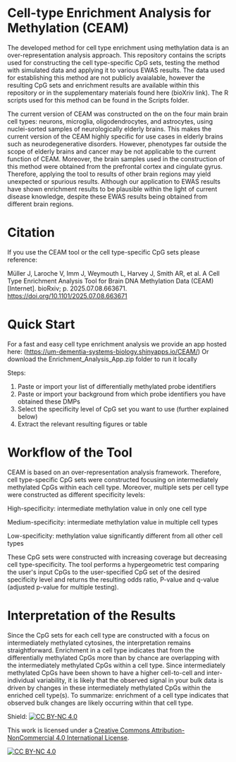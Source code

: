 # Cell-type Enrichment Analysis for Methylation (CEAM)
The developed method for cell type enrichment using methylation data is an over-representation analysis approach. This repository contains the scripts used for constructing the cell type-specific CpG sets, testing the method with simulated data and applying it to various EWAS results. The data used for establishing this method are not publicly avaialable, however the resulting CpG sets and enrichment results are available within this repository or in the supplementary materials found here (bioXriv link). The R scripts used for this method can be found in the Scripts folder.

The current version of CEAM was constructed on the on the four main brain cell types: neurons, microglia, oligodendrocytes, and astrocytes, using nuclei-sorted samples of neurologically elderly brains. This makes the current version of the CEAM highly specific for use cases in elderly brains such as neurodegenerative disorders. However, phenotypes far outside the scope of elderly brains and cancer may be not applicable to the current function of CEAM. Moreover, the brain samples used in the construction of this method were obtained from the prefrontal cortex and cingulate gyrus. Therefore, applying the tool to results of other brain regions may yield unexpected or spurious results. Although our application to EWAS results have shown enrichment results to be plausible within the light of current disease knowledge, despite these EWAS results being obtained from different brain regions.

# Citation
If you use the CEAM tool or the cell type-specific CpG sets please reference:

Müller J, Laroche V, Imm J, Weymouth L, Harvey J, Smith AR, et al. A Cell Type Enrichment Analysis Tool for Brain DNA Methylation Data (CEAM) [Internet]. bioRxiv; p. 2025.07.08.663671. https://doi.org/10.1101/2025.07.08.663671

# Quick Start
For a fast and easy cell type enrichment analysis we provide an app hosted here: (https://um-dementia-systems-biology.shinyapps.io/CEAM/)
Or download the Enrichment_Analysis_App.zip folder to run it locally

Steps:
1. Paste or import your list of differentially methylated probe identifiers 
2. Paste or import your background from which probe identifiers you have obtained these DMPs
3. Select the specificity level of CpG set you want to use (further explained below)
4. Extract the relevant resulting figures or table

# Workflow of the Tool
CEAM is based on an over-representation analysis framework. Therefore, cell type-specific CpG sets were constructed focusing on intermediately methylated CpGs within each cell type. Moreover, multiple sets per cell type were constructed as different specificity levels:

High-specificity: intermediate methylation value in only one cell type

Medium-specificity: intermediate methylation value in multiple cell types

Low-specificity: methylation value significantly different from all other cell types

These CpG sets were constructed with increasing coverage but decreasing cell type-specificity. The tool performs a hypergeometric test comparing the user's input CpGs to the user-specified CpG set of the desired specificity level and returns the resulting odds ratio, P-value and q-value (adjusted p-value for multiple testing).

# Interpretation of the Results
Since the CpG sets for each cell type are constructed with a focus on intermediately methylated cytosines, the interpretation remains straightforward. Enrichment in a cell type indicates that from the differentially methylated CpGs more than by chance are overlapping with the intermediately methylated CpGs within a cell type. Since intermediately methylated CpGs have been shown to have a higher cell-to-cell and inter-individual variability, it is likely that the observed signal in your bulk data is driven by changes in these intermediately methylated CpGs within the enriched cell type(s).
To summarize: enrichment of a cell type indicates that observed bulk changes are likely occurring within that cell type.


Shield: [![CC BY-NC 4.0][cc-by-nc-shield]][cc-by-nc]

This work is licensed under a
[Creative Commons Attribution-NonCommercial 4.0 International License][cc-by-nc].

[![CC BY-NC 4.0][cc-by-nc-image]][cc-by-nc]

[cc-by-nc]: https://creativecommons.org/licenses/by-nc/4.0/
[cc-by-nc-image]: https://licensebuttons.net/l/by-nc/4.0/88x31.png
[cc-by-nc-shield]: https://img.shields.io/badge/License-CC%20BY--NC%204.0-lightgrey.svg